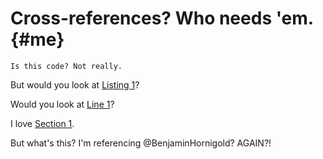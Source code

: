 # Cross-references? Who needs 'em. {#me}

``` {#snippet}
Is this code? Not really.
```

But would you look at [Listing 1](#snippet)?

Would you look at [Line 1](#snippet.1)?

I love [Section 1](#me).

But what's this? I'm referencing @BenjaminHornigold? AGAIN?!
